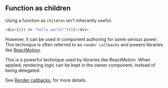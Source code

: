 ## Function as children

Using a function as `children` isn't inherantly useful.

```js
<div>{(() => "hello world!")()}</div>
```

However, it can be used in component authoring for some serious power. This technique is often referred to as `render callbacks` and powers libraries like [ReactMotion](https://github.com/chenglou/react-motion).

This is a powerful technique used by libraries like ReactMotion. When applied, rendering logic can be kept in the owner component, instead of being delegated.

See [Render callbacks](./render-callbacks.html), for more details.